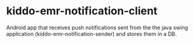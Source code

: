 # kiddo-emr-notification-client
Android app that receives push notifications sent from the the java swing application (kiddo-emr-notification-sender) and stores them in a DB.

